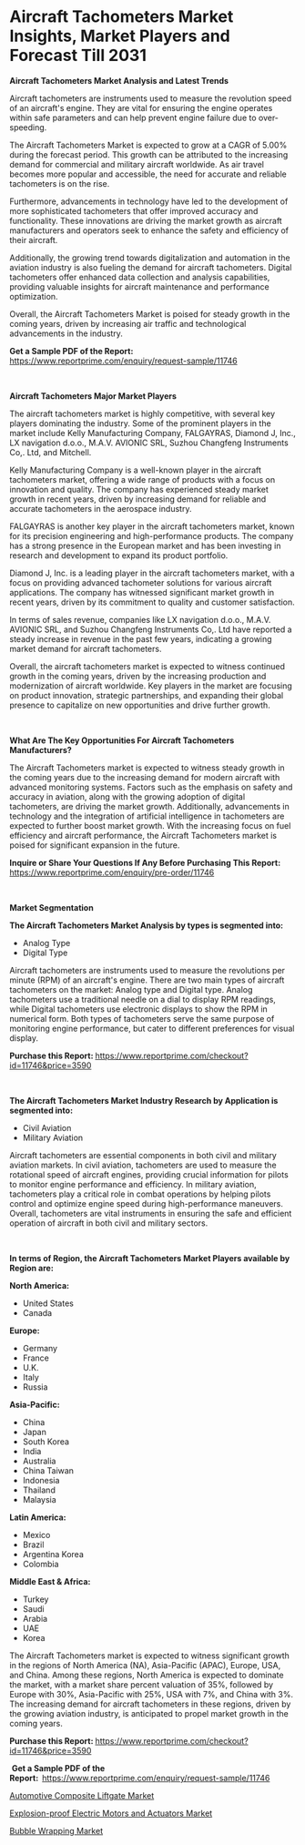<p><h1>Aircraft Tachometers Market Insights, Market Players and Forecast Till 2031</h1></p><p><strong>Aircraft Tachometers Market Analysis and Latest Trends</strong></p>
<p><p>Aircraft tachometers are instruments used to measure the revolution speed of an aircraft's engine. They are vital for ensuring the engine operates within safe parameters and can help prevent engine failure due to over-speeding.</p><p>The Aircraft Tachometers Market is expected to grow at a CAGR of 5.00% during the forecast period. This growth can be attributed to the increasing demand for commercial and military aircraft worldwide. As air travel becomes more popular and accessible, the need for accurate and reliable tachometers is on the rise.</p><p>Furthermore, advancements in technology have led to the development of more sophisticated tachometers that offer improved accuracy and functionality. These innovations are driving the market growth as aircraft manufacturers and operators seek to enhance the safety and efficiency of their aircraft.</p><p>Additionally, the growing trend towards digitalization and automation in the aviation industry is also fueling the demand for aircraft tachometers. Digital tachometers offer enhanced data collection and analysis capabilities, providing valuable insights for aircraft maintenance and performance optimization.</p><p>Overall, the Aircraft Tachometers Market is poised for steady growth in the coming years, driven by increasing air traffic and technological advancements in the industry.</p></p>
<p><strong>Get a Sample PDF of the Report:&nbsp;</strong> <a href="https://www.reportprime.com/enquiry/request-sample/11746">https://www.reportprime.com/enquiry/request-sample/11746</a></p>
<p>&nbsp;</p>
<p><strong>Aircraft Tachometers Major Market Players</strong></p>
<p><p>The aircraft tachometers market is highly competitive, with several key players dominating the industry. Some of the prominent players in the market include Kelly Manufacturing Company, FALGAYRAS, Diamond J, Inc., LX navigation d.o.o., M.A.V. AVIONIC SRL, Suzhou Changfeng Instruments Co,. Ltd, and Mitchell.</p><p>Kelly Manufacturing Company is a well-known player in the aircraft tachometers market, offering a wide range of products with a focus on innovation and quality. The company has experienced steady market growth in recent years, driven by increasing demand for reliable and accurate tachometers in the aerospace industry.</p><p>FALGAYRAS is another key player in the aircraft tachometers market, known for its precision engineering and high-performance products. The company has a strong presence in the European market and has been investing in research and development to expand its product portfolio.</p><p>Diamond J, Inc. is a leading player in the aircraft tachometers market, with a focus on providing advanced tachometer solutions for various aircraft applications. The company has witnessed significant market growth in recent years, driven by its commitment to quality and customer satisfaction.</p><p>In terms of sales revenue, companies like LX navigation d.o.o., M.A.V. AVIONIC SRL, and Suzhou Changfeng Instruments Co,. Ltd have reported a steady increase in revenue in the past few years, indicating a growing market demand for aircraft tachometers.</p><p>Overall, the aircraft tachometers market is expected to witness continued growth in the coming years, driven by the increasing production and modernization of aircraft worldwide. Key players in the market are focusing on product innovation, strategic partnerships, and expanding their global presence to capitalize on new opportunities and drive further growth.</p></p>
<p>&nbsp;</p>
<p><strong>What Are The Key Opportunities For Aircraft Tachometers Manufacturers?</strong></p>
<p><p>The Aircraft Tachometers market is expected to witness steady growth in the coming years due to the increasing demand for modern aircraft with advanced monitoring systems. Factors such as the emphasis on safety and accuracy in aviation, along with the growing adoption of digital tachometers, are driving the market growth. Additionally, advancements in technology and the integration of artificial intelligence in tachometers are expected to further boost market growth. With the increasing focus on fuel efficiency and aircraft performance, the Aircraft Tachometers market is poised for significant expansion in the future.</p></p>
<p><strong>Inquire or Share Your Questions If Any Before Purchasing This Report:</strong> <a href="https://www.reportprime.com/enquiry/pre-order/11746">https://www.reportprime.com/enquiry/pre-order/11746</a></p>
<p>&nbsp;</p>
<p><strong>Market Segmentation</strong></p>
<p><strong>The Aircraft Tachometers Market Analysis by types is segmented into:</strong></p>
<p><ul><li>Analog Type</li><li>Digital Type</li></ul></p>
<p><p>Aircraft tachometers are instruments used to measure the revolutions per minute (RPM) of an aircraft's engine. There are two main types of aircraft tachometers on the market: Analog type and Digital type. Analog tachometers use a traditional needle on a dial to display RPM readings, while Digital tachometers use electronic displays to show the RPM in numerical form. Both types of tachometers serve the same purpose of monitoring engine performance, but cater to different preferences for visual display.</p></p>
<p><strong>Purchase this Report:&nbsp;</strong><a href="https://www.reportprime.com/checkout?id=11746&price=3590">https://www.reportprime.com/checkout?id=11746&price=3590</a></p>
<p>&nbsp;</p>
<p><strong>The Aircraft Tachometers Market Industry Research by Application is segmented into:</strong></p>
<p><ul><li>Civil Aviation</li><li>Military Aviation</li></ul></p>
<p><p>Aircraft tachometers are essential components in both civil and military aviation markets. In civil aviation, tachometers are used to measure the rotational speed of aircraft engines, providing crucial information for pilots to monitor engine performance and efficiency. In military aviation, tachometers play a critical role in combat operations by helping pilots control and optimize engine speed during high-performance maneuvers. Overall, tachometers are vital instruments in ensuring the safe and efficient operation of aircraft in both civil and military sectors.</p></p>
<p>&nbsp;</p>
<p><strong>In terms of Region, the Aircraft Tachometers Market Players available by Region are:</strong></p>
<p>
    <p> <strong> North America: </strong>
        <ul>
            <li>United States</li>
            <li>Canada</li>
        </ul>
        </p> 
    <p> <strong> Europe: </strong>
        <ul>
            <li>Germany</li>
            <li>France</li>
            <li>U.K.</li>
            <li>Italy</li>
            <li>Russia</li>
        </ul>
        </p> 
    <p> <strong> Asia-Pacific: </strong>
        <ul>
            <li>China</li>
            <li>Japan</li>
            <li>South Korea</li>
            <li>India</li>
            <li>Australia</li>
            <li>China Taiwan</li>
            <li>Indonesia</li>
            <li>Thailand</li>
            <li>Malaysia</li>
        </ul>
        </p> 
    <p> <strong> Latin America: </strong>
        <ul>
            <li>Mexico</li>
            <li>Brazil</li>
            <li>Argentina Korea</li>
            <li>Colombia</li>
        </ul>
        </p> 
    <p> <strong> Middle East & Africa: </strong>
        <ul>
            <li>Turkey</li>
            <li>Saudi</li>
            <li>Arabia</li>
            <li>UAE</li>
            <li>Korea</li>
        </ul>
    </p>
    </p>
<p><p>The Aircraft Tachometers market is expected to witness significant growth in the regions of North America (NA), Asia-Pacific (APAC), Europe, USA, and China. Among these regions, North America is expected to dominate the market, with a market share percent valuation of 35%, followed by Europe with 30%, Asia-Pacific with 25%, USA with 7%, and China with 3%. The increasing demand for aircraft tachometers in these regions, driven by the growing aviation industry, is anticipated to propel market growth in the coming years.</p></p>
<p><strong>Purchase this Report: </strong><a href="https://www.reportprime.com/checkout?id=11746&price=3590">https://www.reportprime.com/checkout?id=11746&price=3590</a></p>
<p>&nbsp;<strong>Get a Sample PDF of the Report:&nbsp;&nbsp;</strong><a href="https://www.reportprime.com/enquiry/request-sample/11746">https://www.reportprime.com/enquiry/request-sample/11746</a></p>
<p><strong></strong></p>
<p><p><a href="https://view.publitas.com/reportprime-1/automotive-composite-liftgate-market-size-market-share-and-global-market-analysis-report-2023-2030/">Automotive Composite Liftgate Market</a></p><p><a href="https://view.publitas.com/reportprime-1/explosion-proof-electric-motors-and-actuators-market-size-2023-2030-global-industrial-analysis-key-geographical-regions-market-share-top-key-players-product-types-and-forecast-research-report/">Explosion-proof Electric Motors and Actuators Market</a></p><p><a href="https://view.publitas.com/reportprime-1/bubble-wrapping-market-research-report-unlocks-analysis-on-the-market-financial-status-market-size-and-market-revenue-upto-2030/">Bubble Wrapping Market</a></p></p>